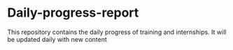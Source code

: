 # Daily-progress-report

This repository contains the daily progress of training and internships.
It will be updated daily with new content
